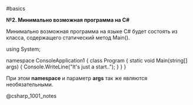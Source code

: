 #basics

**№2. Минимально возможная программа на C#**

Минимально возможная программа на языке C# будет состоять из класса, содержащего статический метод Main(). 

using System;

namespace ConsoleApplication1
{
    class Program
    {
        static void Main(string[] args)
        {
            Console.WriteLine("It's just a start..");
        }
    }
}

При этом **namespace** и параметр **args** так же являются необязательными.

@csharp_1001_notes